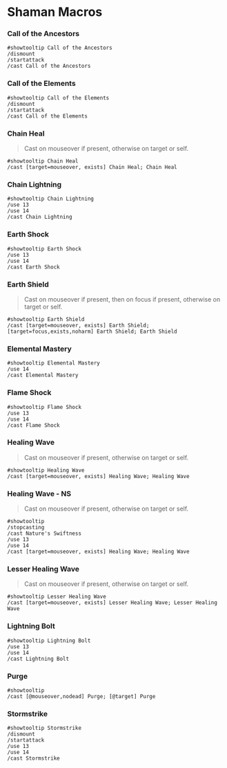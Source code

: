 # Shaman Macros

### Call of the Ancestors
```
#showtooltip Call of the Ancestors
/dismount
/startattack
/cast Call of the Ancestors
```

### Call of the Elements
```
#showtooltip Call of the Elements
/dismount
/startattack
/cast Call of the Elements
```

### Chain Heal
>Cast on mouseover if present, otherwise on target or self.
```
#showtooltip Chain Heal
/cast [target=mouseover, exists] Chain Heal; Chain Heal
```

### Chain Lightning
```
#showtooltip Chain Lightning
/use 13
/use 14
/cast Chain Lightning
```

### Earth Shock
```
#showtooltip Earth Shock
/use 13
/use 14
/cast Earth Shock
```

### Earth Shield
>Cast on mouseover if present, then on focus if present, otherwise on target or self.
```
#showtooltip Earth Shield
/cast [target=mouseover, exists] Earth Shield; [target=focus,exists,noharm] Earth Shield; Earth Shield
```

### Elemental Mastery
```
#showtooltip Elemental Mastery
/use 14
/cast Elemental Mastery
```

### Flame Shock
```
#showtooltip Flame Shock
/use 13
/use 14
/cast Flame Shock
```

### Healing Wave
>Cast on mouseover if present, otherwise on target or self.
```
#showtooltip Healing Wave
/cast [target=mouseover, exists] Healing Wave; Healing Wave
```

### Healing Wave - NS
>Cast on mouseover if present, otherwise on target or self.
```
#showtooltip
/stopcasting
/cast Nature's Swiftness
/use 13
/use 14
/cast [target=mouseover, exists] Healing Wave; Healing Wave
```

### Lesser Healing Wave
>Cast on mouseover if present, otherwise on target or self.
```
#showtooltip Lesser Healing Wave
/cast [target=mouseover, exists] Lesser Healing Wave; Lesser Healing Wave
```

### Lightning Bolt
```
#showtooltip Lightning Bolt
/use 13
/use 14
/cast Lightning Bolt
```

### Purge
```
#showtooltip
/cast [@mouseover,nodead] Purge; [@target] Purge
```

### Stormstrike
```
#showtooltip Stormstrike
/dismount
/startattack
/use 13
/use 14
/cast Stormstrike
```